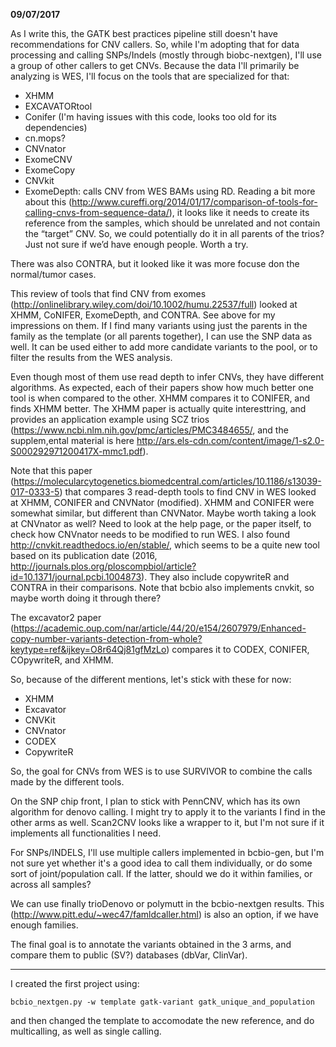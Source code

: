 **09/07/2017**

As I write this, the GATK best practices pipeline still doesn't have recommendations for CNV callers. So, while I'm adopting that for data processing and calling SNPs/Indels (mostly through biobc-nextgen), I'll use a group of other callers to get CNVs. Because the data I'll primarily be analyzing is WES, I'll focus on the tools that are specialized for that:

* XHMM
* EXCAVATORtool
* Conifer (I'm having issues with this code, looks too old for its dependencies)
* cn.mops?
* CNVnator
* ExomeCNV
* ExomeCopy
* CNVkit
* ExomeDepth: calls CNV from WES BAMs using RD. Reading a bit more about this (http://www.cureffi.org/2014/01/17/comparison-of-tools-for-calling-cnvs-from-sequence-data/), it looks like it needs to create its reference from the samples, which should be unrelated and not contain the “target” CNV. So, we could potentially do it in all parents of the trios? Just not sure if we’d have enough people. Worth a try.

There was also CONTRA, but it looked like it was more focuse don the normal/tumor cases.

This review of tools that find CNV from exomes (http://onlinelibrary.wiley.com/doi/10.1002/humu.22537/full) looked at XHMM, CoNIFER, ExomeDepth, and CONTRA. See above for my impressions on them. If I find many variants using just the parents in the family as the template (or all parents together), I can use the SNP data as well. It can be used either to add more candidate variants to the pool, or to filter the results from the WES analysis.

Even though most of them use read depth to infer CNVs, they have different algorithms. As expected, each of their papers show how much better one tool is when compared to the other. XHMM compares it to CONIFER, and finds XHMM better. The XHMM paper is actually quite interesttring, and provides an application example using SCZ trios (https://www.ncbi.nlm.nih.gov/pmc/articles/PMC3484655/, and the supplem,ental material is here http://ars.els-cdn.com/content/image/1-s2.0-S000292971200417X-mmc1.pdf). 

Note that this paper (https://molecularcytogenetics.biomedcentral.com/articles/10.1186/s13039-017-0333-5) that compares 3 read-depth tools to find CNV in WES looked at XHMM, CONIFER and CNVNator (modified). XHMM and CONIFER were somewhat similar, but different than CNVNator. Maybe worth taking a look at CNVnator as well? Need to look at the help page, or the paper itself, to check how CNVnator needs to be modified to run WES. I also found http://cnvkit.readthedocs.io/en/stable/, which seems to be a quite new tool based on its publication date (2016, http://journals.plos.org/ploscompbiol/article?id=10.1371/journal.pcbi.1004873). They also include copywriteR and CONTRA in their comparisons. Note that bcbio also implements cnvkit, so maybe worth doing it through there?

The excavator2 paper (https://academic.oup.com/nar/article/44/20/e154/2607979/Enhanced-copy-number-variants-detection-from-whole?keytype=ref&ijkey=O8r64Qj81gfMzLo) compares it to CODEX, CONIFER, COpywriteR, and XHMM. 

So, because of the different mentions, let's stick with these for now:

* XHMM
* Excavator
* CNVKit
* CNVnator
* CODEX
* CopywriteR

So, the goal for CNVs from WES is to use SURVIVOR to combine the calls made by the different tools.

On the SNP chip front, I plan to stick with PennCNV, which has its own algorithm for denovo calling. I might try to apply it to the variants I find in the other arms as well. Scan2CNV looks like a wrapper to it, but I'm not sure if it implements all functionalities I need.

For SNPs/INDELS, I'll use multiple callers implemented in bcbio-gen, but I'm not sure yet whether it's a good idea to call them individually, or do some sort of joint/population call. If the latter, should we do it within families, or across all samples?

We can use finally trioDenovo or polymutt in the bcbio-nextgen results. This (http://www.pitt.edu/~wec47/famldcaller.html) is also an option, if we have enough families.

The final goal is to annotate the variants obtained in the 3 arms, and compare them to public (SV?) databases (dbVar, ClinVar).

----

I created the first project using:

```
bcbio_nextgen.py -w template gatk-variant gatk_unique_and_population
```

and then changed the template to accomodate the new reference, and do multicalling, as well as single calling.
